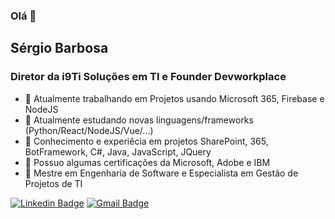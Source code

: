 ### Olá 👋

## Sérgio Barbosa

### Diretor da i9Ti Soluções em TI e Founder Devworkplace

- 🔭 Atualmente trabalhando em Projetos usando Microsoft 365, Firebase e NodeJS
- 🌱 Atualmente estudando novas linguagens/frameworks (Python/React/NodeJS/Vue/...)
- 👯 Conhecimento e experiêcia em projetos SharePoint, 365, BotFramework, C#, Java, JavaScript, JQuery
- 🤔 Possuo algumas certificações da Microsoft, Adobe e IBM
- 💬 Mestre em Engenharia de Software e Especialista em Gestão de Projetos de TI 

[![Linkedin Badge](https://img.shields.io/badge/LinkedIn-klaus--dellano-blue)](https://www.linkedin.com/in/saabarbosa/) 
[![Gmail Badge](https://img.shields.io/badge/-klaus.dd.sa@gmail.com-c14438?style=flat-square&logo=Gmail&logoColor=white&link=mailto:saabarbosa@gmail.com)](mailto:saabarbosa@gmail.com)
